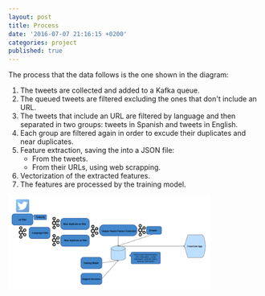 ```yaml
---
layout: post
title: Process
date: '2016-07-07 21:16:15 +0200'
categories: project
published: true
---
```

The process that the data follows is the one shown in the diagram:

1. The tweets are collected and added to a Kafka queue.
2. The queued tweets are filtered excluding the ones that don't include an URL.
3. The tweets that include an URL are filtered by language and then separated in two groups: tweets in Spanish and tweets in English.
4. Each group are filtered again in order to excude their duplicates and near duplicates.
5. Feature extraction, saving the into a JSON file:
	* From the tweets.
	* From their URLs, using web scrapping.
6. Vectorization of the extracted features.
7. The features are processed by the training model.

<img class="img-responsive pull-right" width="80%" src="/assets/images/process.png" alt="{{ post.title }}"/>

